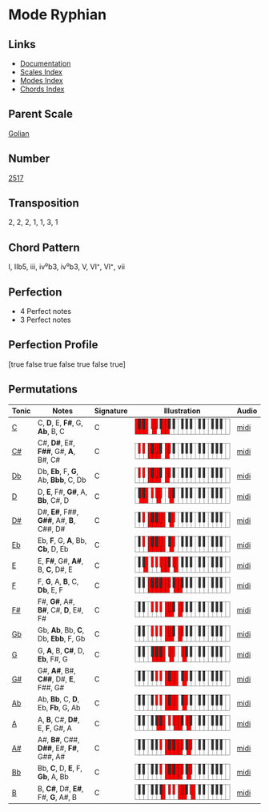 # Mode Ryphian

## Links

- [Documentation](README.md)
- [Scales Index](Scales.md)
- [Modes Index](Modes.md)
- [Chords Index](Chords.md)

## Parent Scale

[Golian](ScaleGolian.md)

## Number

[2517](https://ianring.com/musictheory/scales/2517)

## Transposition

2, 2, 2, 1, 1, 3, 1

## Chord Pattern

I, IIb5, iii, iv⁰b3, iv⁰b3, V, VI⁺, VI⁺, vii

## Perfection

- 4 Perfect notes
- 3 Perfect notes

## Perfection Profile

[true false true false true false true]

## Permutations

| Tonic | Notes | Signature | Illustration | Audio |
|-------|-------|-----------|--------------|-------|
| [C](ModeCNaturalRyphian.md) | C, **D**, E, **F#**, G, **Ab**, B, C | C | ![CNaturalRyphian](ModeCNaturalRyphian.png) | [midi](https://github.com/edipermadi/music/blob/main/docs/ModeCNaturalRyphian.mid?raw=true) |
| [C#](ModeCSharpRyphian.md) | C#, **D#**, E#, **F##**, G#, **A**, B#, C# | C | ![CSharpRyphian](ModeCSharpRyphian.png) | [midi](https://github.com/edipermadi/music/blob/main/docs/ModeCSharpRyphian.mid?raw=true) |
| [Db](ModeDFlatRyphian.md) | Db, **Eb**, F, **G**, Ab, **Bbb**, C, Db | C | ![DFlatRyphian](ModeDFlatRyphian.png) | [midi](https://github.com/edipermadi/music/blob/main/docs/ModeDFlatRyphian.mid?raw=true) |
| [D](ModeDNaturalRyphian.md) | D, **E**, F#, **G#**, A, **Bb**, C#, D | C | ![DNaturalRyphian](ModeDNaturalRyphian.png) | [midi](https://github.com/edipermadi/music/blob/main/docs/ModeDNaturalRyphian.mid?raw=true) |
| [D#](ModeDSharpRyphian.md) | D#, **E#**, F##, **G##**, A#, **B**, C##, D# | C | ![DSharpRyphian](ModeDSharpRyphian.png) | [midi](https://github.com/edipermadi/music/blob/main/docs/ModeDSharpRyphian.mid?raw=true) |
| [Eb](ModeEFlatRyphian.md) | Eb, **F**, G, **A**, Bb, **Cb**, D, Eb | C | ![EFlatRyphian](ModeEFlatRyphian.png) | [midi](https://github.com/edipermadi/music/blob/main/docs/ModeEFlatRyphian.mid?raw=true) |
| [E](ModeENaturalRyphian.md) | E, **F#**, G#, **A#**, B, **C**, D#, E | C | ![ENaturalRyphian](ModeENaturalRyphian.png) | [midi](https://github.com/edipermadi/music/blob/main/docs/ModeENaturalRyphian.mid?raw=true) |
| [F](ModeFNaturalRyphian.md) | F, **G**, A, **B**, C, **Db**, E, F | C | ![FNaturalRyphian](ModeFNaturalRyphian.png) | [midi](https://github.com/edipermadi/music/blob/main/docs/ModeFNaturalRyphian.mid?raw=true) |
| [F#](ModeFSharpRyphian.md) | F#, **G#**, A#, **B#**, C#, **D**, E#, F# | C | ![FSharpRyphian](ModeFSharpRyphian.png) | [midi](https://github.com/edipermadi/music/blob/main/docs/ModeFSharpRyphian.mid?raw=true) |
| [Gb](ModeGFlatRyphian.md) | Gb, **Ab**, Bb, **C**, Db, **Ebb**, F, Gb | C | ![GFlatRyphian](ModeGFlatRyphian.png) | [midi](https://github.com/edipermadi/music/blob/main/docs/ModeGFlatRyphian.mid?raw=true) |
| [G](ModeGNaturalRyphian.md) | G, **A**, B, **C#**, D, **Eb**, F#, G | C | ![GNaturalRyphian](ModeGNaturalRyphian.png) | [midi](https://github.com/edipermadi/music/blob/main/docs/ModeGNaturalRyphian.mid?raw=true) |
| [G#](ModeGSharpRyphian.md) | G#, **A#**, B#, **C##**, D#, **E**, F##, G# | C | ![GSharpRyphian](ModeGSharpRyphian.png) | [midi](https://github.com/edipermadi/music/blob/main/docs/ModeGSharpRyphian.mid?raw=true) |
| [Ab](ModeAFlatRyphian.md) | Ab, **Bb**, C, **D**, Eb, **Fb**, G, Ab | C | ![AFlatRyphian](ModeAFlatRyphian.png) | [midi](https://github.com/edipermadi/music/blob/main/docs/ModeAFlatRyphian.mid?raw=true) |
| [A](ModeANaturalRyphian.md) | A, **B**, C#, **D#**, E, **F**, G#, A | C | ![ANaturalRyphian](ModeANaturalRyphian.png) | [midi](https://github.com/edipermadi/music/blob/main/docs/ModeANaturalRyphian.mid?raw=true) |
| [A#](ModeASharpRyphian.md) | A#, **B#**, C##, **D##**, E#, **F#**, G##, A# | C | ![ASharpRyphian](ModeASharpRyphian.png) | [midi](https://github.com/edipermadi/music/blob/main/docs/ModeASharpRyphian.mid?raw=true) |
| [Bb](ModeBFlatRyphian.md) | Bb, **C**, D, **E**, F, **Gb**, A, Bb | C | ![BFlatRyphian](ModeBFlatRyphian.png) | [midi](https://github.com/edipermadi/music/blob/main/docs/ModeBFlatRyphian.mid?raw=true) |
| [B](ModeBNaturalRyphian.md) | B, **C#**, D#, **E#**, F#, **G**, A#, B | C | ![BNaturalRyphian](ModeBNaturalRyphian.png) | [midi](https://github.com/edipermadi/music/blob/main/docs/ModeBNaturalRyphian.mid?raw=true) |
